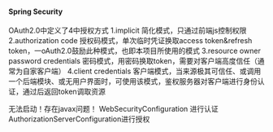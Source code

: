 #### Spring Security 
OAuth2.0中定义了4中授权方式
1.implicit		简化模式，只通过前端js控制权限
2.authorization code 授权码模式，单次临时凭证换取access token&refresh token，一oAuth2.0鼓励此种模式，也即本项目所使用的模式
3.resource owner password credentials	密码模式，用密码换取token，需要对客户端高度信任（通常为自家客户端）
4.client credentials	客户端模式，当来源极其可信任、或调用一个后端模块、或无用户界面时，可使用该模式，鉴权服务器对客户端进行身份认证，通过后返回token调取资源


无法启动！存在javax问题！
WebSecurityConfiguration        进行认证
AuthorizationServerConfiguration进行授权
